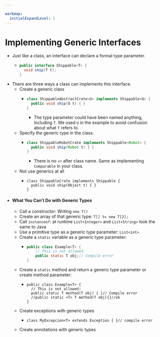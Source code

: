 ```yaml
---

markmap:
  initialExpandLevel: 1
---
```

# **Implementing Generic Interfaces**
- Just like a class, an interface can declare a formal type parameter.
  - ```java
    public interface Shippable<T> {
      void ship(T t);
    }
    ```
- There are three ways a class 
can implements this interface.
  - Create a generic class
    - ```java
      class ShippableAbstractCrate<U> implements Shippable<U> {
        public void ship(U t) { }
      }
      ```
      - The type parameter could have been named anything, including `T`. 
      We used `U` in the example to avoid confusion about what `T` refers to.
  - Specify the generic type in the class.
    - ```java
      class ShippableRobotCrate implements Shippable<Robot> {
        public void ship(Robot t) { }
      }
      ```
      - There is no `<>` after class name. Same as 
      implementing `Comparable` in your class.
  - Not use generics at all
    - ```
      class ShippableCrate implements Shippable {
        public void ship(Object t) { }
      }
      ```
- #### What You Can’t Do with Generic Types
  - Call a constructor: Writing `new T()`
  - Create an array of that generic type: `T[] t= new T[2];`
  - Call `instanceof`: at runtime `List<Integer>` and
  `List<String>` look the same to Java
  - Use a primitive type as a generic type parameter: `List<int>`
  - Create a `static` variable as a generic type parameter:
    - ```java 
      public class Example<T> {
          // This is not allowed:
          public static T obj;// Compile error 
      }
      ```
  - Create a `static` method and return a generic 
  type parameter or create method parameter:
    - ```
      public class Example<T> {
        // This is not allowed:
        public static T method(T obj) { }// Compile error
        //public static <T> T method(T obj){}//ok 
      }
      ```
  - Create exceptions with generic types
    - ```
      class MyExcepcion<T> extends Exception { }// compile error
      ```
  - Create annotations with generic types